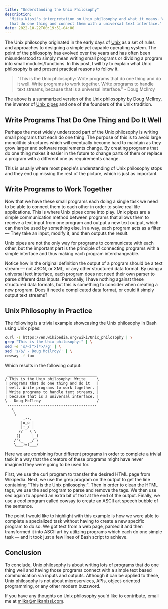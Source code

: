 ```yaml
---
title: "Understanding the Unix Philosophy"
description:
  "Miika Nissi's interpretation on Unix philosophy and what it means. Write programs
  that do one thing and connect them with a universal text interface."
date: 2022-10-22T00:19:51-04:00
---
```


The Unix philosophy originated in the early days of
[Unix](https://en.wikipedia.org/wiki/Unix) as a set of rules and approaches to designing
a simple yet capable operating system. The point of the philosophy has evolved over the
years and has often been misunderstood to simply mean writing small programs or dividing
a program into small modules/functions. In this post, I will try to explain what Unix
philosophy is and present practical reasons to follow it.

> “This is the Unix philosophy: Write programs that do one thing and do it well. Write
> programs to work together. Write programs to handle text streams, because that is a
> universal interface.” - Doug McIlroy

The above is a summarized version of the Unix philosophy by Doug McIlroy, the inventor
of [Unix pipes](<https://en.wikipedia.org/wiki/Pipeline_(Unix)>) and one of the founders
of the Unix tradition.

## Write Programs That Do One Thing and Do It Well

Perhaps the most widely understood part of the Unix philosophy is writing small programs
that each do one thing. The purpose of this is to avoid large monolithic structures
which will eventually become hard to maintain as they grow larger and software
requirements change. By creating programs that do one thing makes it easier in the
future to change parts of them or replace a program with a different one as requirements
change.

This is usually where most people's understanding of Unix philosophy stops and they end
up missing the rest of the picture, which is just as important.

## Write Programs to Work Together

Now that we have these small programs each doing a single task we need to be able to
connect them to each other in order to solve real life applications. This is where Unix
pipes come into play. Unix pipes are a simple communication method between programs that
allows them to receive a text input from one program and output a new text output, which
can then be used by something else. In a way, each program acts as a filter — They take
an input, modify it, and then outputs the result.

Unix pipes are not the only way for programs to communicate with each other, but the
important part is the principle of connecting programs with a simple interface and thus
making each program interchangeable.

Notice how in the original definition the output of a program should be a text stream —
not JSON, or XML, or any other structured data format. By using a universal text
interface, each program does not need their own parser to parse different data inputs.
Personally, I have nothing against these structured data formats, but this is something
to consider when creating a new program. Does it need a complicated data format, or
could it simply output text streams?

## Unix Philosophy in Practice

The following is a trivial example showcasing the Unix philosophy in Bash using Unix
pipes:

```bash
curl -s https://en.wikipedia.org/wiki/Unix_philosophy | \
grep "This is the Unix philosophy:" | \
sed -e 's/<[^>]*>//g' | \
sed 's/$/ - Doug McIlroy/' | \
cowsay -f tux
```

Which results in the following output:

```
 ________________________________________
/ This is the Unix philosophy: Write     \
| programs that do one thing and do it   |
| well. Write programs to work together. |
| Write programs to handle text streams, |
| because that is a universal interface. |
\ - Doug McIlroy                         /
 ----------------------------------------
   \
    \
        .--.
       |o_o |
       |:_/ |
      //   \ \
     (|     | )
    /'\_   _/`\
    \___)=(___/

```

Here we are combining four different programs in order to complete a trivial task in a
way that the creators of these programs might have never imagined they were going to be
used for.

First, we use the curl program to transfer the desired HTML page from Wikipedia. Next,
we use the grep program on the output to get the line containing "This is the Unix
philosophy:". Then in order to clean the HTML tags, we use the sed program to parse and
remove the tags. We then use sed again to append an extra bit of text at the end of the
output. Finally, we use a cool program called cowsay to create an ASCII art speech
bubble of the sentence.

The point I would like to highlight with this example is how we were able to complete a
specialized task without having to create a new specific program to do so. We got text
from a web page, parsed it and then transformed it into ASCII art by utilizing programs
which each do one simple task — and it took just a few lines of Bash script to achieve.

## Conclusion

To conclude, Unix philosophy is about writing lots of programs that do one thing well
and having those programs connect with a simple text based communication via inputs and
outputs. Although it can be applied to these, Unix philosophy is not about
microservices, APIs, object-oriented programming, or any other modern buzzword.

If you have any thoughts on Unix philosophy you'd like to contribute, email me at
[miika@miikanissi.com](mailto:miika@miikanissi.com).
